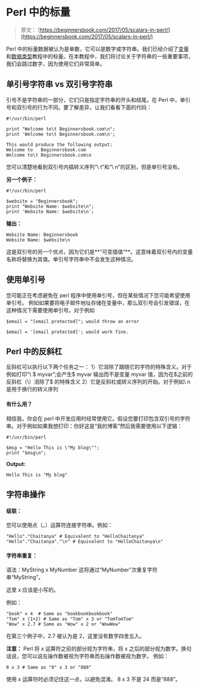 # Perl 中的标量

> 原文： [https://beginnersbook.com/2017/05/scalars-in-perl/](https://beginnersbook.com/2017/05/scalars-in-perl/)

Perl 中的标量数据被认为是单数，它可以是数字或字符串。我们已经介绍了[变量](https://beginnersbook.com/2017/02/perl-variables/)和[数据类型](https://beginnersbook.com/2017/02/data-types-in-perl/)教程中的标量。在本教程中，我们将讨论关于字符串的一些重要事项，我们会跳过数字，因为使用它们非常简单。

## 单引号字符串 vs 双引号字符串

引号不是字符串的一部分，它们只是指定字符串的开头和结尾。在 Perl 中，单引号和双引号的行为不同。要了解差异，让我们看看下面的代码：

```
#!/usr/bin/perl

print "Welcome to\t Beginnersbook.com\n";
print 'Welcome to\t Beginnersbook.com\n';

This would produce the following output:
Welcome to	 Beginnersbook.com
Welcome to\t Beginnersbook.com\n
```

您可以清楚地看到双引号内插转义序列“\ t”和“\ n”的区别，但是单引号没有。

**另一个例子：**

```
#!/usr/bin/perl

$website = "Beginnersbook";
print "Website Name: $website\n";
print 'Website Name: $website\n';
```

**输出：**

```
Website Name: Beginnersbook
Website Name: $website\n
```

这是双引号的另一个优点，因为它们是**“可变插值”**。这意味着双引号内的变量名称将替换为其值。单引号字符串中不会发生这种情况。

## 使用单引号

您可能正在考虑避免在 perl 程序中使用单引号，但在某些情况下您可能希望使用单引号。
例如如果要将电子邮件地址存储在变量中，那么双引号会引发错误，在这种情况下需要使用单引号。对于例如

```
$email = "[email protected]"; would throw an error 

$email = '[email protected]'; would work fine.
```

## Perl 中的反斜杠

反斜杠可以执行以下两个任务之一：
1）它消除了跟随它的字符的特殊含义。对于例如打印“\ $ myvar”;会产生$ myvar 输出而不是变量 myvar 值，因为在$之前的反斜杠（\）消除了$
的特殊含义 2）它是反斜杠或转义序列的开始。对于例如\ n 是用于换行的转义序列

#### 有什么用？

相信我，你会在 perl 中开发应用时经常使用它。假设您要打印包含双引号的字符串。对于例如如果我想打印：你好这是“我的博客”然后我需要使用以下逻辑：

```
#!/usr/bin/perl

$msg = "Hello This is \"My blog\"";
print "$msg\n";
```

**Output:**

```
Hello This is "My blog"
```

## 字符串操作

#### 级联：

您可以使用点（。）运算符连接字符串。例如：

```
"Hello"."Chaitanya" # Equivalent to "HelloChaitanya"
"Hello"."Chaitanya"."\n" # Equivalent to "HelloChaitanya\n"
```

#### 字符串重复：

语法：MyString x MyNumber
这将通过“MyNumber”次重复字符串“MyString”。

这里 x 应该是小写的。

例如：

```
"book" x 4  # Same as "bookbookbookbook"
"Tom" x (1+2) # Same as "Tom" x 3 or "TomTomTom"
"Wow" x 2.7 # Same as "Wow" x 2 or "WowWow"
```

在第三个例子中，2.7 被认为是 2，这里没有数字四舍五入。

**注意：** Perl 将 x 运算符之前的部分视为字符串，将 x 之后的部分视为数字。换句话说，您可以说左操作数被视为字符串而右操作数被视为数字。
例如：

```
8 x 3 # Same as "8" x 3 or "888"
```

使用 x 运算符时必须记住这一点，以避免混淆。 8 x 3 不是 24 而是“888”。